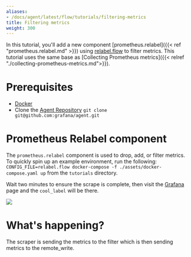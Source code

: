 ```yaml
---
aliases:
- /docs/agent/latest/flow/tutorials/filtering-metrics
title: Filtering metrics
weight: 300
---
```


In this tutorial, you'll add a new component [prometheus.relabel]({{< ref "prometheus.relabel.md" >}}) using [relabel.flow](../assets/flow_configs/relabel.flow) to filter metrics. This tutorial uses the same base as [Collecting Prometheus metrics]({{< relref "./collecting-prometheus-metrics.md">}}).

# Prerequisites

* [Docker](https://www.docker.com/products/docker-desktop)
* Clone the [Agent Repository](https://github.com/grafana/agent) `git clone git@github.com:grafana/agent.git`

# Prometheus Relabel component

The `prometheus.relabel` component is used to drop, add, or filter metrics.  To quickly spin up an example environment, run the following: `CONFIG_FILE=relabel.flow docker-compose -f ./assets/docker-compose.yaml up` from the `tutorials` directory.

Wait two minutes to ensure the scrape is complete, then visit the [Grafana](http://localhost:3000/explore?orgId=1&left=%5B%22now-1h%22,%22now%22,%22Mimir%22,%7B%22refId%22:%22A%22,%22instant%22:true,%22range%22:true,%22exemplar%22:true,%22expr%22:%22agent_build_info%7B%7D%22%7D%5D) page and the `cool_label` will be there.

![](../assets/filter.png)

# What's happening?

The scraper is sending the metrics to the filter which is then sending metrics to the remote_write. 